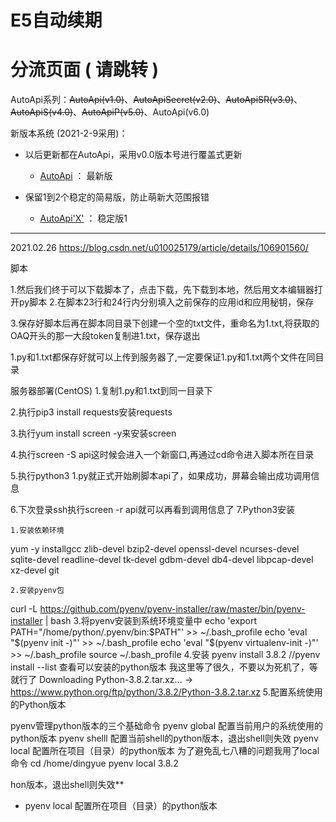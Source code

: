 # E5自动续期

# 分流页面 ( 请跳转 )

AutoApi系列：~~AutoApi(v1.0)~~、~~AutoApiSecret(v2.0)~~、~~AutoApiSR(v3.0)~~、~~AutoApiS(v4.0)~~、~~AutoApiP(v5.0)~~、AutoApi(v6.0)

新版本系统 (2021-2-9采用)：

* 以后更新都在AutoApi，采用v0.0版本号进行覆盖式更新
     * [AutoApi](https://github.com/wangziyingwen/AutoApi) ： 最新版
     
* 保留1到2个稳定的简易版，防止萌新大范围报错
     * [AutoApi'X'](https://github.com/wangziyingwen/AutoApiP) ： 稳定版1

***********************************************************************************************************************************
2021.02.26
https://blog.csdn.net/u010025179/article/details/106901560/

脚本

1.然后我们终于可以下载脚本了，点击下载，先下载到本地，然后用文本编辑器打开py脚本
2.在脚本23行和24行内分别填入之前保存的应用id和应用秘钥，保存

3.保存好脚本后再在脚本同目录下创建一个空的txt文件，重命名为1.txt,将获取的OAQ开头的那一大段token复制进1.txt，保存退出

1.py和1.txt都保存好就可以上传到服务器了,一定要保证1.py和1.txt两个文件在同目录


服务器部署(CentOS)
1.复制1.py和1.txt到同一目录下

2.执行pip3 install requests安装requests

3.执行yum install screen -y来安装screen

4.执行screen -S api这时候会进入一个新窗口,再通过cd命令进入脚本所在目录

5.执行python3 1.py就正式开始刷脚本api了，如果成功，屏幕会输出成功调用信息

6.下次登录ssh执行screen -r api就可以再看到调用信息了
7.Python3安装

    1.安装依赖环境
yum -y installgcc zlib-devel bzip2-devel openssl-devel ncurses-devel sqlite-devel readline-devel tk-devel gdbm-devel db4-devel libpcap-devel xz-devel git

    2.安装pyenv包
curl -L https://github.com/pyenv/pyenv-installer/raw/master/bin/pyenv-installer | bash
    3.将pyenv安装到系统环境变量中
echo 'export PATH="/home/python/.pyenv/bin:$PATH"' >> ~/.bash_profile
echo 'eval "$(pyenv init -)"' >> ~/.bash_profile
echo 'eval "$(pyenv virtualenv-init -)"' >> ~/.bash_profile
source ~/.bash_profile
    4.安装
pyenv install 3.8.2  //pyenv install --list 查看可以安装的python版本
我这里等了很久，不要以为死机了，等就行了
Downloading Python-3.8.2.tar.xz...
-> https://www.python.org/ftp/python/3.8.2/Python-3.8.2.tar.xz
    5.配置系统使用的Python版本

pyenv管理python版本的三个基础命令
pyenv global 配置当前用户的系统使用的python版本
pyenv shelll 配置当前shell的python版本，退出shell则失效
pyenv local 配置所在项目（目录）的python版本
为了避免乱七八糟的问题我用了local命令
cd /home/dingyue
pyenv local 3.8.2

hon版本，退出shell则失效**
- pyenv local 配置所在项目（目录）的python版本
